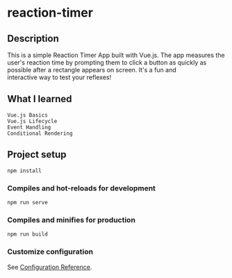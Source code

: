 # reaction-timer

## Description 
  This is a simple Reaction Timer App built with Vue.js. The app measures the user's reaction time by prompting them to click a button as quickly as possible after a rectangle appears on screen. It's a fun and     
  interactive way to test your reflexes!

## What I learned 
  
    Vue.js Basics
    Vue.js Lifecycle
    Event Handling
    Conditional Rendering

## Project setup
```
npm install
```

### Compiles and hot-reloads for development
```
npm run serve
```

### Compiles and minifies for production
```
npm run build
```

### Customize configuration
See [Configuration Reference](https://cli.vuejs.org/config/).
